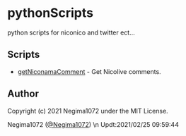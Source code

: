 # pythonScripts
python scripts for niconico and twitter ect...

## Scripts
* [getNiconamaComment](getNiconamaComment.py) - Get Nicolive comments.

## Author
Copyright (c) 2021 Negima1072 under the MIT License.

Negima1072 ([@Negima1072](https://twitter.com/Negima1072))
\n
Updt:2021/02/25 09:59:44
